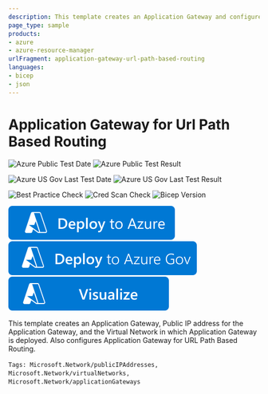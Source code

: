 ```yaml
---
description: This template creates an Application Gateway and configures it for URL Path Based Routing.
page_type: sample
products:
- azure
- azure-resource-manager
urlFragment: application-gateway-url-path-based-routing
languages:
- bicep
- json
---
```

# Application Gateway for Url Path Based Routing

![Azure Public Test Date](https://azurequickstartsservice.blob.core.windows.net/badges/quickstarts/microsoft.network/application-gateway-url-path-based-routing/PublicLastTestDate.svg)
![Azure Public Test Result](https://azurequickstartsservice.blob.core.windows.net/badges/quickstarts/microsoft.network/application-gateway-url-path-based-routing/PublicDeployment.svg)

![Azure US Gov Last Test Date](https://azurequickstartsservice.blob.core.windows.net/badges/quickstarts/microsoft.network/application-gateway-url-path-based-routing/FairfaxLastTestDate.svg)
![Azure US Gov Last Test Result](https://azurequickstartsservice.blob.core.windows.net/badges/quickstarts/microsoft.network/application-gateway-url-path-based-routing/FairfaxDeployment.svg)

![Best Practice Check](https://azurequickstartsservice.blob.core.windows.net/badges/quickstarts/microsoft.network/application-gateway-url-path-based-routing/BestPracticeResult.svg)
![Cred Scan Check](https://azurequickstartsservice.blob.core.windows.net/badges/quickstarts/microsoft.network/application-gateway-url-path-based-routing/CredScanResult.svg)
![Bicep Version](https://azurequickstartsservice.blob.core.windows.net/badges/quickstarts/microsoft.network/application-gateway-url-path-based-routing/BicepVersion.svg)

[![Deploy to Azure](https://raw.githubusercontent.com/Azure/azure-quickstart-templates/master/1-CONTRIBUTION-GUIDE/images/deploytoazure.svg?sanitize=true)](https://portal.azure.com/#create/Microsoft.Template/uri/https%3A%2F%2Fraw.githubusercontent.com%2FAzure%2Fazure-quickstart-templates%2Fmaster%2Fquickstarts%2Fmicrosoft.network%2Fapplication-gateway-url-path-based-routing%2Fazuredeploy.json)
[![Deploy To Azure US Gov](https://raw.githubusercontent.com/Azure/azure-quickstart-templates/master/1-CONTRIBUTION-GUIDE/images/deploytoazuregov.svg?sanitize=true)](https://portal.azure.us/#create/Microsoft.Template/uri/https%3A%2F%2Fraw.githubusercontent.com%2FAzure%2Fazure-quickstart-templates%2Fmaster%2Fquickstarts%2Fmicrosoft.network%2Fapplication-gateway-url-path-based-routing%2Fazuredeploy.json)
[![Visualize](https://raw.githubusercontent.com/Azure/azure-quickstart-templates/master/1-CONTRIBUTION-GUIDE/images/visualizebutton.svg?sanitize=true)](http://armviz.io/#/?load=https%3A%2F%2Fraw.githubusercontent.com%2FAzure%2Fazure-quickstart-templates%2Fmaster%2Fquickstarts%2Fmicrosoft.network%2Fapplication-gateway-url-path-based-routing%2Fazuredeploy.json)

This template creates an Application Gateway, Public IP address for the Application Gateway, and the Virtual Network in which Application Gateway is deployed. Also configures Application Gateway for URL Path Based Routing.

`Tags: Microsoft.Network/publicIPAddresses, Microsoft.Network/virtualNetworks, Microsoft.Network/applicationGateways`
